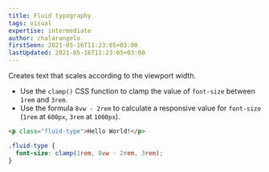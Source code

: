 ```yaml
---
title: Fluid typography
tags: visual
expertise: intermediate
author: chalarangelo
firstSeen: 2021-05-16T11:23:05+03:00
lastUpdated: 2021-05-16T11:23:05+03:00
---
```


Creates text that scales according to the viewport width.

- Use the `clamp()` CSS function to clamp the value of `font-size` between `1rem` and `3rem`.
- Use the formula `8vw - 2rem` to calculate a responsive value for `font-size` (`1rem` at `600px`, `3rem` at `1000px`).

```html
<p class="fluid-type">Hello World!</p>
```

```css
.fluid-type {
  font-size: clamp(1rem, 8vw - 2rem, 3rem);
}
```
